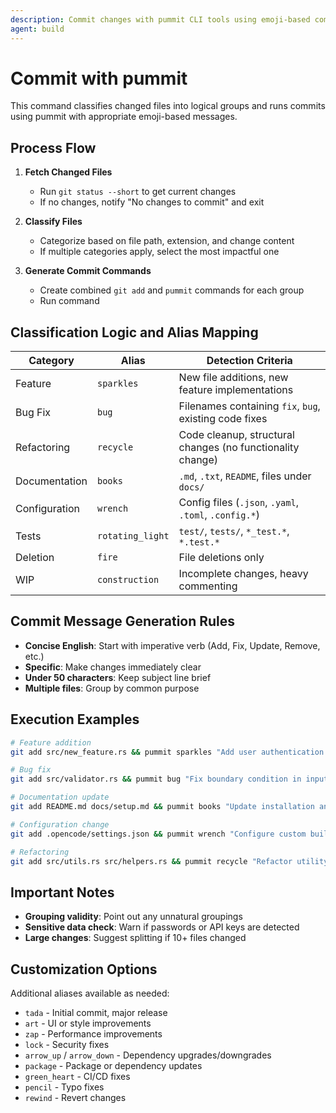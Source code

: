 ```yaml
---
description: Commit changes with pummit CLI tools using emoji-based commit messages
agent: build
---
```


# Commit with pummit

This command classifies changed files into logical groups and runs commits using pummit with appropriate emoji-based messages.

## Process Flow

1. **Fetch Changed Files**
   - Run `git status --short` to get current changes
   - If no changes, notify "No changes to commit" and exit

2. **Classify Files**
   - Categorize based on file path, extension, and change content
   - If multiple categories apply, select the most impactful one

3. **Generate Commit Commands**
   - Create combined `git add` and `pummit` commands for each group
   - Run command

## Classification Logic and Alias Mapping

| Category      | Alias            | Detection Criteria                                         |
| ------------- | ---------------- | ---------------------------------------------------------- |
| Feature       | `sparkles`       | New file additions, new feature implementations            |
| Bug Fix       | `bug`            | Filenames containing `fix`, `bug`, existing code fixes     |
| Refactoring   | `recycle`        | Code cleanup, structural changes (no functionality change) |
| Documentation | `books`          | `.md`, `.txt`, `README`, files under `docs/`               |
| Configuration | `wrench`         | Config files (`.json`, `.yaml`, `.toml`, `.config.*`)      |
| Tests         | `rotating_light` | `test/`, `tests/`, `*_test.*`, `*.test.*`                  |
| Deletion      | `fire`           | File deletions only                                        |
| WIP           | `construction`   | Incomplete changes, heavy commenting                       |

## Commit Message Generation Rules

- **Concise English**: Start with imperative verb (Add, Fix, Update, Remove, etc.)
- **Specific**: Make changes immediately clear
- **Under 50 characters**: Keep subject line brief
- **Multiple files**: Group by common purpose

## Execution Examples

```bash
# Feature addition
git add src/new_feature.rs && pummit sparkles "Add user authentication feature"

# Bug fix
git add src/validator.rs && pummit bug "Fix boundary condition in input validation"

# Documentation update
git add README.md docs/setup.md && pummit books "Update installation and setup instructions"

# Configuration change
git add .opencode/settings.json && pummit wrench "Configure custom build settings"

# Refactoring
git add src/utils.rs src/helpers.rs && pummit recycle "Refactor utility functions for better readability"
```

## Important Notes

- **Grouping validity**: Point out any unnatural groupings
- **Sensitive data check**: Warn if passwords or API keys are detected
- **Large changes**: Suggest splitting if 10+ files changed

## Customization Options

Additional aliases available as needed:

- `tada` - Initial commit, major release
- `art` - UI or style improvements
- `zap` - Performance improvements
- `lock` - Security fixes
- `arrow_up` / `arrow_down` - Dependency upgrades/downgrades
- `package` - Package or dependency updates
- `green_heart` - CI/CD fixes
- `pencil` - Typo fixes
- `rewind` - Revert changes
